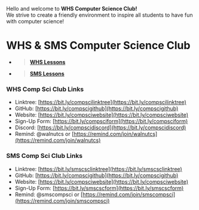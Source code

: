 Hello and welcome to **WHS Computer Science Club!**    
We strive to create a friendly environment to inspire all students to have fun with computer science!  

# WHS & SMS Computer Science Club
* > [**WHS Lessons**](https://github.com/whscompsciclub/Lessons/tree/main/WHS%20Lessons)
* > [**SMS Lessons**](https://github.com/whscompsciclub/Lessons/tree/main/SMS%20Lessons)

### WHS Comp Sci Club Links
- Linktree: [https://bit.ly/compscilinktree](https://bit.ly/compscilinktree)
- GitHub: [https://bit.ly/compscigithub](https://bit.ly/compscigithub)
- Website: [https://bit.ly/compsciwebsite](https://bit.ly/compsciwebsite)
- Sign-Up Form: [https://bit.ly/compsciform](https://bit.ly/compsciform)
- Discord: [https://bit.ly/compscidiscord](https://bit.ly/compscidiscord)
- Remind: @walnutcs or [https://remind.com/join/walnutcs](https://remind.com/join/walnutcs)
### SMS Comp Sci Club Links
- Linktree: [https://bit.ly/smscsclinktree](https://bit.ly/smscsclinktree)
- GitHub: [https://bit.ly/compscigithub](https://bit.ly/compscigithub)
- Website: [https://bit.ly/compsciwebsite](https://bit.ly/compsciwebsite)
- Sign-Up Form: [https://bit.ly/smscscform](https://bit.ly/smscscform)
- Remind: @smscompsci or [https://remind.com/join/smscompsci](https://remind.com/join/smscompsci)
